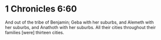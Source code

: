 # 1 Chronicles 6:60

And out of the tribe of Benjamin; Geba with her suburbs, and Alemeth with her suburbs, and Anathoth with her suburbs. All their cities throughout their families [were] thirteen cities.